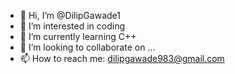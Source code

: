 - 👋 Hi, I’m @DilipGawade1
- 👀 I’m interested in coding
- 🌱 I’m currently learning C++
- 💞️ I’m looking to collaborate on ...
- 📫 How to reach me: dilipgawade983@gmail.com

<!---
DilipGawade1/DilipGawade1 is a ✨ special ✨ repository because its `README.md` (this file) appears on your GitHub profile.
You can click the Preview link to take a look at your changes.
--->
